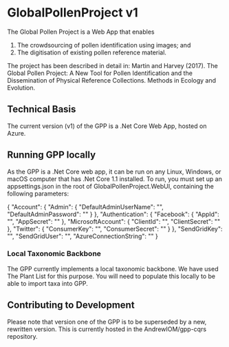 # GlobalPollenProject v1

The Global Pollen Project is a Web App that enables
1. The crowdsourcing of pollen identification using images; and
2. The digitisation of existing pollen reference material.

The project has been described in detail in:
Martin and Harvey (2017). The Global Pollen Project: A New Tool for Pollen Identification and the Dissemination of Physical Reference Collections. Methods in Ecology and Evolution.

## Technical Basis
The current version (v1) of the GPP is a .Net Core Web App, hosted on Azure. 

## Running GPP locally
As the GPP is a .Net Core web app, it can be run on any Linux, Windows, or macOS computer that has .Net Core 1.1 installed. 
To run, you must set up an appsettings.json in the root of GlobalPollenProject.WebUI, containing the following parameters:

{
  "Account": {
    "Admin": {
      "DefaultAdminUserName": "",
      "DefaultAdminPassword": ""
    }
  },
  "Authentication": {
    "Facebook": {
      "AppId": "",
      "AppSecret": ""
    },
    "MicrosoftAccount": {
      "ClientId": "",
      "ClientSecret": ""
    },
    "Twitter": {
      "ConsumerKey": "",
      "ConsumerSecret": ""
    }
  },
  "SendGridKey": "",
  "SendGridUser": "",
  "AzureConnectionString": ""
}

### Local Taxonomic Backbone
The GPP currently implements a local taxonomic backbone. 
We have used The Plant List for this purpose. 
You will need to populate this locally to be able to import taxa into GPP.

## Contributing to Development
Please note that version one of the GPP is to be superseded by a new, rewritten version. 
This is currently hosted in the AndrewIOM/gpp-cqrs repository.